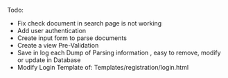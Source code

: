 Todo:
- Fix check document in search page is not working 
- Add user authentication
- Create input form to parse documents
- Create a view Pre-Validation
- Save in log each Dump of Parsing information , easy to remove, modify or update in Database
- Modify Login Template of: Templates/registration/login.html

